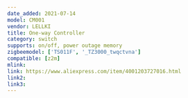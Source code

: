 ```yaml
---
date_added: 2021-07-14
model: CM001
vendor: LELLKI
title: One-way Controller
category: switch
supports: on/off, power outage memory
zigbeemodel: ['TS011F', '_TZ3000_twqctvna']
compatible: [z2m]
mlink: 
link: https://www.aliexpress.com/item/4001203727016.html
link2: 
link3: 
---
```

